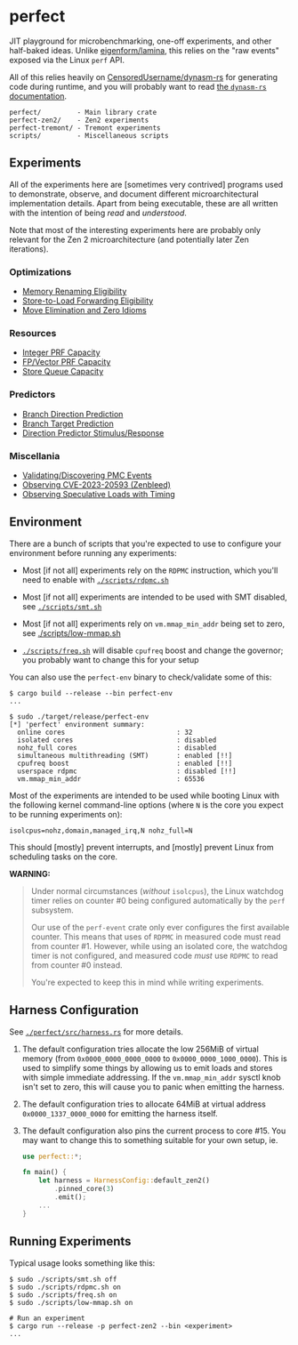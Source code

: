 # perfect

JIT playground for microbenchmarking, one-off experiments, and other half-baked
ideas. Unlike [eigenform/lamina](https://github.com/eigenform/lamina), this 
relies on the "raw events" exposed via the Linux `perf` API.

All of this relies heavily on [CensoredUsername/dynasm-rs](https://github.com/CensoredUsername/dynasm-rs)
for generating code during runtime, and you will probably want to read
[the `dynasm-rs` documentation](https://censoredusername.github.io/dynasm-rs/language/index.html).


```
perfect/         - Main library crate
perfect-zen2/    - Zen2 experiments
perfect-tremont/ - Tremont experiments
scripts/         - Miscellaneous scripts
```

## Experiments

All of the experiments here are [sometimes very contrived] programs used to 
demonstrate, observe, and document different microarchitectural implementation
details. Apart from being executable, these are all written with the intention 
of being *read* and *understood*. 

Note that most of the interesting experiments here are probably only relevant
for the Zen 2 microarchitecture (and potentially later Zen iterations). 

### Optimizations

- [Memory Renaming Eligibility](./perfect-zen2/src/bin/memfile.rs)
- [Store-to-Load Forwarding Eligibility](./perfect-zen2/src/bin/stlf.rs)
- [Move Elimination and Zero Idioms](./perfect-zen2/src/bin/rename.rs)

### Resources

- [Integer PRF Capacity](./perfect-zen2/src/bin/int.rs)
- [FP/Vector PRF Capacity](./perfect-zen2/src/bin/fp.rs)
- [Store Queue Capacity](./perfect-zen2/src/bin/stq.rs)

### Predictors

- [Branch Direction Prediction](./perfect-zen2/src/bin/bp.rs)
- [Branch Target Prediction](./perfect-zen2/src/bin/btb.rs)
- [Direction Predictor Stimulus/Response](./perfect-zen2/src/bin/bp-pattern.rs)

### Miscellania

- [Validating/Discovering PMC Events](./perfect-zen2/src/bin/pmc.rs)
- [Observing CVE-2023-20593 (Zenbleed)](./perfect-zen2/src/bin/zenbleed.rs)
- [Observing Speculative Loads with Timing](./perfect-zen2/src/bin/flush-reload.rs)


## Environment

There are a bunch of scripts that you're expected to use to configure your 
environment before running any experiments:

- Most [if not all] experiments rely on the `RDPMC` instruction, which you'll 
  need to enable with [`./scripts/rdpmc.sh`](./scripts/rdpmc.sh)

- Most [if not all] experiments are intended to be used with SMT disabled, see
  [`./scripts/smt.sh`](./scripts/smt.sh)

- Most [if not all]  experiments rely on `vm.mmap_min_addr` being set to zero,
  see [./scripts/low-mmap.sh](./scripts/low-mmap.sh)

- [`./scripts/freq.sh`](./scripts/freq.sh) will disable `cpufreq` boost and 
  change the governor; you probably want to change this for your setup


You can also use the `perfect-env` binary to check/validate some of this: 

```
$ cargo build --release --bin perfect-env
...

$ sudo ./target/release/perfect-env
[*] 'perfect' environment summary:
  online cores                            : 32
  isolated cores                          : disabled
  nohz_full cores                         : disabled
  simultaneous multithreading (SMT)       : enabled [!!]
  cpufreq boost                           : enabled [!!]
  userspace rdpmc                         : disabled [!!]
  vm.mmap_min_addr                        : 65536
```

Most of the experiments are intended to be used while booting Linux with 
the following kernel command-line options (where `N` is the core you 
expect to be running experiments on):

```
isolcpus=nohz,domain,managed_irq,N nohz_full=N
```

This should [mostly] prevent interrupts, and [mostly] prevent Linux from 
scheduling tasks on the core.


**WARNING:**
> Under normal circumstances (*without* `isolcpus`), the Linux watchdog timer
> relies on counter #0 being configured automatically by the `perf` subsystem. 
>
> Our use of the `perf-event` crate only ever configures the first available 
> counter. This means that uses of `RDPMC` in measured code must read from 
> counter #1. However, while using an isolated core, the watchdog timer is not 
> configured, and measured code *must* use `RDPMC` to read from counter #0 
> instead.
>
> You're expected to keep this in mind while writing experiments. 


## Harness Configuration

See [`./perfect/src/harness.rs`](./perfect/src/harness.rs) for more details. 

1. The default configuration tries allocate the low 256MiB of virtual 
   memory (from `0x0000_0000_0000_0000` to `0x0000_0000_1000_0000`). This is 
   used to simplify some things by allowing us to emit loads and stores with 
   simple immediate addressing. If the `vm.mmap_min_addr` sysctl knob isn't 
   set to zero, this will cause you to panic when emitting the harness.

2. The default configuration tries to allocate 64MiB at virtual address 
   `0x0000_1337_0000_0000` for emitting the harness itself.

3. The default configuration also pins the current process to core #15.
   You may want to change this to something suitable for your own setup, ie.
   ```rust
   use perfect::*;
   
   fn main() {
       let harness = HarnessConfig::default_zen2()
           .pinned_core(3)
           .emit();
       ...
   }
   ```


## Running Experiments

Typical usage looks something like this: 

``` 
$ sudo ./scripts/smt.sh off
$ sudo ./scripts/rdpmc.sh on
$ sudo ./scripts/freq.sh on
$ sudo ./scripts/low-mmap.sh on

# Run an experiment
$ cargo run --release -p perfect-zen2 --bin <experiment>
...

```


